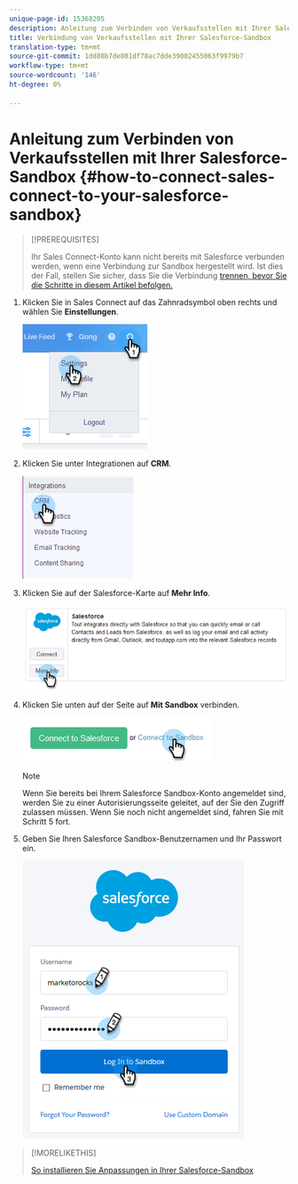 ```yaml
---
unique-page-id: 15368205
description: Anleitung zum Verbinden von Verkaufsstellen mit Ihrer Salesforce-Sandbox - Marketo Docs - Produktdokumentation
title: Verbindung von Verkaufsstellen mit Ihrer Salesforce-Sandbox
translation-type: tm+mt
source-git-commit: 1dd80b7de801df78ac7dde39002455063f9979b7
workflow-type: tm+mt
source-wordcount: '146'
ht-degree: 0%

---
```



# Anleitung zum Verbinden von Verkaufsstellen mit Ihrer Salesforce-Sandbox {#how-to-connect-sales-connect-to-your-salesforce-sandbox}

>[!PREREQUISITES]
>
>Ihr Sales Connect-Konto kann nicht bereits mit Salesforce verbunden werden, wenn eine Verbindung zur Sandbox hergestellt wird. Ist dies der Fall, stellen Sie sicher, dass Sie die Verbindung [trennen, bevor Sie die Schritte in diesem Artikel befolgen.](/help/marketo/product-docs/marketo-sales-connect/crm/salesforce-integration/disconnect-salesforce-from-your-sales-connect-account.md)

1. Klicken Sie in Sales Connect auf das Zahnradsymbol oben rechts und wählen Sie **Einstellungen**.

   ![](assets/one-2.png)

1. Klicken Sie unter Integrationen auf **CRM**.

   ![](assets/two-2.png)

1. Klicken Sie auf der Salesforce-Karte auf **Mehr Info**.

   ![](assets/three-2.png)

1. Klicken Sie unten auf der Seite auf **Mit Sandbox** verbinden.

   ![](assets/four-2.png)

   >[!NOTE]
   >
   >Wenn Sie bereits bei Ihrem Salesforce Sandbox-Konto angemeldet sind, werden Sie zu einer Autorisierungsseite geleitet, auf der Sie den Zugriff zulassen müssen. Wenn Sie noch nicht angemeldet sind, fahren Sie mit Schritt 5 fort.

1. Geben Sie Ihren Salesforce Sandbox-Benutzernamen und Ihr Passwort ein.

   ![](assets/five-2.png)

>[!MORELIKETHIS]
>
>[So installieren Sie Anpassungen in Ihrer Salesforce-Sandbox](/help/marketo/product-docs/marketo-sales-connect/crm/salesforce-customization/how-to-install-customizations-in-your-salesforce-sandbox.md)
